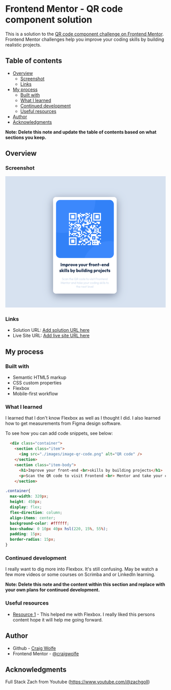 # Frontend Mentor - QR code component solution

This is a solution to the [QR code component challenge on Frontend Mentor](https://www.frontendmentor.io/challenges/qr-code-component-iux_sIO_H). Frontend Mentor challenges help you improve your coding skills by building realistic projects. 

## Table of contents

- [Overview](#overview)
  - [Screenshot](#screenshot)
  - [Links](#links)
- [My process](#my-process)
  - [Built with](#built-with)
  - [What I learned](#what-i-learned)
  - [Continued development](#continued-development)
  - [Useful resources](#useful-resources)
- [Author](#author)
- [Acknowledgments](#acknowledgments)

**Note: Delete this note and update the table of contents based on what sections you keep.**

## Overview

### Screenshot

![](./images/screenshot.png)


### Links 
- Solution URL: [Add solution URL here](https://www.frontendmentor.io/solutions/qr-code-component-solution-n3Be02hkGh)
- Live Site URL: [Add live site URL here](https://craigwolfe.github.io/QR-code-component-challenge/)

## My process

### Built with

- Semantic HTML5 markup
- CSS custom properties
- Flexbox
- Mobile-first workflow


### What I learned

I learned that I don't know Flexbox as well as I thought I did. I also learned how to get measurements from Figma design software.

To see how you can add code snippets, see below:

```html
  <div class="container">
    <section class="item">
      <img src="./images/image-qr-code.png" alt="QR code" />
    </section>
    <section class="item-body">
      <h1>Improve your front-end <br>skills by building projects</h1>
      <p>Scan the QR code to visit Frontend <br> Mentor and take your coding skills to <br> the next level</p>
    </section>
```
```css
.container{
  max-width: 320px;
  height: 450px;
  display: flex;
  flex-direction: column;
  align-items: center;
  background-color: #ffffff;
  box-shadow: 0 10px 40px hsl(220, 15%, 55%);
  padding: 15px;
  border-radius: 15px;
}
```


### Continued development

I really want to dig more into Flexbox. It's still confusing. May be watch a few more videos or some courses on Scrimba and or LinkedIn learning.

**Note: Delete this note and the content within this section and replace with your own plans for continued development.**

### Useful resources

- [Resource 1](https://www.youtube.com/watch?v=jQr-bM6-XTc&t=21271s) - This helped me with Flexbox. I really liked this persons content hope it will help me going forward.

## Author

- Github - [Craig Wolfe](https://github.com/craigwolfe)
- Frontend Mentor - [@craigwolfe](https://www.frontendmentor.io/profile/craigwolfe)



## Acknowledgments
Full Stack Zach from Youtube (https://www.youtube.com/@zachgoll)